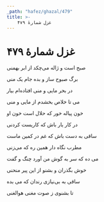 ```yaml
---
_path: "hafez/ghazal/479"
title: >-
    غزل شمارهٔ ۴۷۹
---
```

# غزل شمارهٔ ۴۷۹

<div class="b" id="bn1"><div class="m1"><p>صبح است و ژاله می‌چکد از ابر بهمنی</p></div>
<div class="m2"><p>برگ صبوح ساز و بده جام یک منی</p></div></div>
<div class="b" id="bn2"><div class="m1"><p>در بحر مایی و منی افتاده‌ام بیار</p></div>
<div class="m2"><p>می تا خلاص بخشدم از مایی و منی</p></div></div>
<div class="b" id="bn3"><div class="m1"><p>خون پیاله خور که حلال است خون او</p></div>
<div class="m2"><p>در کار یار باش که کاریست کردنی</p></div></div>
<div class="b" id="bn4"><div class="m1"><p>ساقی به دست باش که غم در کمین ماست</p></div>
<div class="m2"><p>مطرب نگاه دار همین ره که می‌زنی</p></div></div>
<div class="b" id="bn5"><div class="m1"><p>می ده که سر به گوش من آورد چنگ و گفت</p></div>
<div class="m2"><p>خوش بگذران و بشنو از این پیر منحنی</p></div></div>
<div class="b" id="bn6"><div class="m1"><p>ساقی به بی‌نیازی رندان که می بده</p></div>
<div class="m2"><p>تا بشنوی ز صوت مغنی هوالغنی</p></div></div>
